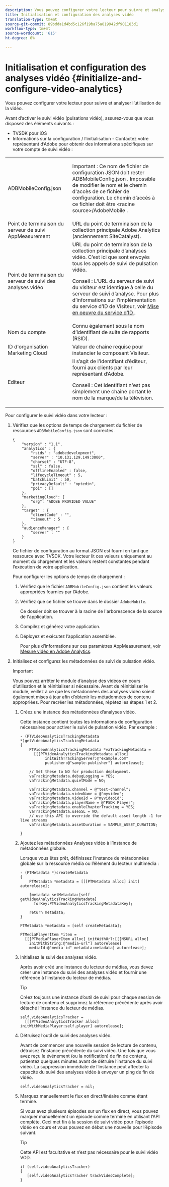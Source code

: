 ```yaml
---
description: Vous pouvez configurer votre lecteur pour suivre et analyser l’utilisation de la vidéo.
title: Initialisation et configuration des analyses vidéo
translation-type: tm+mt
source-git-commit: 89bdda1d4bd5c126f19ba75a819942df901183d1
workflow-type: tm+mt
source-wordcount: '615'
ht-degree: 0%

---
```



# Initialisation et configuration des analyses vidéo {#initialize-and-configure-video-analytics}

Vous pouvez configurer votre lecteur pour suivre et analyser l’utilisation de la vidéo.

Avant d’activer le suivi vidéo (pulsations vidéo), assurez-vous que vous disposez des éléments suivants :

* TVSDK pour iOS
* Informations sur la configuration / l’initialisation - Contactez votre représentant d’Adobe pour obtenir des informations spécifiques sur votre compte de suivi vidéo :

<table id="table_3565328ABBEE4605A92EAE1ADE5D6F84"> 
 <tbody> 
  <tr> 
   <td colname="col1"> <span class="filepath"> ADBMobileConfig.json  </span> </td> 
   <td colname="col2"> <p>Important :  Ce nom de fichier de configuration JSON doit rester <span class="codeph"> ADBMobileConfig.json </span>. Impossible de modifier le nom et le chemin d'accès de ce fichier de configuration. Le chemin d’accès à ce fichier doit être <span class="codeph"> &lt;racine source&gt;/AdobeMobile </span>. </p> </td> 
  </tr> 
  <tr> 
   <td colname="col1"> <span class="codeph"> Point de terminaison du serveur de  </span> suivi AppMeasurement </td> 
   <td colname="col2"> URL du point de terminaison de la collection principale Adobe Analytics (anciennement SiteCatalyst). </td> 
  </tr> 
  <tr> 
   <td colname="col1"> Point de terminaison du serveur de suivi des analyses vidéo </td> 
   <td colname="col2"> URL du point de terminaison de la collection principale d’analyses vidéo. C’est ici que sont envoyés tous les appels de suivi de pulsation vidéo. <p>Conseil :  L’URL du serveur de suivi du visiteur est identique à celle du serveur de suivi d’analyse. Pour plus d’informations sur l’implémentation du service d’ID de Visiteur, voir <a href="https://marketing.adobe.com/resources/help/en_US/mcvid/mcvid-setup-target.html" format="html" scope="external"> Mise en oeuvre du service d’ID </a>. </p> </td> 
  </tr> 
  <tr> 
   <td colname="col1"> Nom du compte </td> 
   <td colname="col2"> Connu également sous le nom d’identifiant de suite de rapports (RSID). </td> 
  </tr> 
  <tr> 
   <td colname="col1"> ID d'organisation Marketing Cloud </td> 
   <td colname="col2"> Valeur de chaîne requise pour instancier le composant Visiteur. </td> 
  </tr> 
  <tr> 
   <td colname="col1"> Editeur </td> 
   <td colname="col2"> Il s’agit de l’identifiant d’éditeur, fourni aux clients par leur représentant d’Adobe. <p>Conseil :  Cet identifiant n'est pas simplement une chaîne portant le nom de la marque/de la télévision. </p> </td> 
  </tr> 
 </tbody> 
</table>

Pour configurer le suivi vidéo dans votre lecteur :

1. Vérifiez que les options de temps de chargement du fichier de ressources `ADBMobileConfig.json` sont correctes.

   ```
   { 
       "version" : "1.1", 
       "analytics" : { 
           "rsids" : "adobedevelopment", 
           "server" : "10.131.129.149:3000", 
           "charset" : "UTF-8", 
           "ssl" : false, 
           "offlineEnabled" : false, 
           "lifecycleTimeout" : 5, 
           "batchLimit" : 50, 
           "privacyDefault" : "optedin", 
           "poi" : [] 
       }, 
       "marketingCloud": { 
           "org": "ADOBE PROVIDED VALUE"  
       }, 
       "target" : { 
           "clientCode" : "", 
           "timeout" : 5 
       }, 
       "audienceManager" : { 
           "server" : "" 
       } 
   }
   ```

   Ce fichier de configuration au format JSON est fourni en tant que ressource avec TVSDK. Votre lecteur lit ces valeurs uniquement au moment du chargement et les valeurs restent constantes pendant l’exécution de votre application.

   Pour configurer les options de temps de chargement :

   1. Vérifiez que le fichier `ADBMobileConfig.json` contient les valeurs appropriées fournies par l’Adobe.
   1. Vérifiez que ce fichier se trouve dans le dossier `AdobeMobile`.

      Ce dossier doit se trouver à la racine de l&#39;arborescence de la source de l&#39;application.
   1. Compilez et générez votre application.
   1. Déployez et exécutez l’application assemblée.

      Pour plus d’informations sur ces paramètres AppMeasurement, voir [Mesure vidéo en Adobe Analytics](https://marketing.adobe.com/resources/help/en_US/sc/appmeasurement/video/).
1. Initialisez et configurez les métadonnées de suivi de pulsation vidéo.

   >[!IMPORTANT]
   >
   >Vous pouvez arrêter le module d’analyse des vidéos en cours d’utilisation et le réinitialiser si nécessaire. Avant de réinitialiser le module, veillez à ce que les métadonnées des analyses vidéo soient également mises à jour afin d’obtenir les métadonnées de contenu appropriées. Pour recréer les métadonnées, répétez les étapes 1 et 2.

   1. Créez une instance des métadonnées d’analyses vidéo.

      Cette instance contient toutes les informations de configuration nécessaires pour activer le suivi de pulsation vidéo. Par exemple :

      ```
      - (PTVideoAnalyticsTrackingMetadata *)getVideoAnalyticsTrackingMetadata 
      { 
          PTVideoAnalyticsTrackingMetadata *vaTrackingMetadata =  
            [[[PTVideoAnalyticsTrackingMetadata alloc]  
                 initWithTrackingServer:@"example.com" 
                 publisher:@"sample-publisher"] autorelease]; 
      
          // Set these to NO for production deployment. 
          vaTrackingMetadata.debugLogging = YES;  
          vaTrackingMetadata.quietMode = NO; 
      
          vaTrackingMetadata.channel = @"test-channel"; 
          vaTrackingMetadata.videoName = @"myvideo"; 
          vaTrackingMetadata.videoId = @"myvideoid"; 
          vaTrackingMetadata.playerName = @"PSDK Player"; 
          vaTrackingMetadata.enableChapterTracking = YES; 
          vaTrackingMetadata.useSSL = NO; 
          // use this API to override the default asset length -1 for live streams 
          vaTrackingMetadata.assetDuration = SAMPLE_ASSET_DURATION; 
      
      }
      ```

   1. Ajoutez les métadonnées Analyses vidéo à l’instance de métadonnées globale.

      Lorsque vous êtes prêt, définissez l’instance de métadonnées globale sur la ressource média ou l’élément du lecteur multimédia :

      ```
      - (PTMetadata *)createMetadata 
      { 
          PTMetadata *metadata = [[[PTMetadata alloc] init] autorelease]; 
      
          [metadata setMetadata:[self getVideoAnalyticsTrackingMetadata]  
            forKey:PTVideoAnalyticsTrackingMetadataKey]; 
      
          return metadata; 
      } 
      
      PTMetadata *metadata = [self createMetadata]; 
      
      PTMediaPlayerItem *item =  
        [[[PTMediaPlayerItem alloc] initWithUrl:[[[NSURL alloc]  
          initWithString:@"media-url"] autorelease] 
          mediaId:@"media-id" metadata:metadata] autorelease];
      ```

   1. Initialisez le suivi des analyses vidéo.

      Après avoir créé une instance du lecteur de médias, vous devez créer une instance du suivi des analyses vidéo et fournir une référence à l’instance du lecteur de médias.

      >[!TIP]
      >
      >Créez toujours une instance d’outil de suivi pour chaque session de lecture de contenu et supprimez la référence précédente après avoir détaché l’instance du lecteur de médias.

      ```
      self.videoAnalyticsTracker =  
        [[[PTVideoAnalyticsTracker alloc] initWithMediaPlayer:self.player] autorelease];
      ```

   1. Détruisez l’outil de suivi des analyses vidéo.

      Avant de commencer une nouvelle session de lecture de contenu, détruisez l’instance précédente du suivi vidéo. Une fois que vous avez reçu le événement (ou la notification) de fin de contenu, patientez quelques minutes avant de détruire l’instance du suivi vidéo. La suppression immédiate de l’instance peut affecter la capacité du suivi des analyses vidéo à envoyer un ping de fin de vidéo.

      ```
      self.videoAnalyticsTracker = nil;
      ```

   1. Marquez manuellement le flux en direct/linéaire comme étant terminé.

      Si vous avez plusieurs épisodes sur un flux en direct, vous pouvez marquer manuellement un épisode comme terminé en utilisant l’API complète. Ceci met fin à la session de suivi vidéo pour l’épisode vidéo en cours et vous pouvez en début une nouvelle pour l’épisode suivant.

      >[!TIP]
      >
      >Cette API est facultative et n’est pas nécessaire pour le suivi vidéo VOD.

      ```
      if (self.videoAnalyticsTracker) 
      { 
         [self.videoAnalyticsTracker trackVideoComplete];   
      }
      ```
